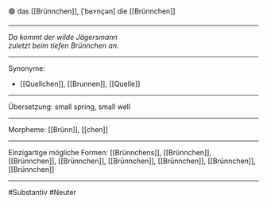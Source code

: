 🟢 das [[Brünnchen]], [ˈbʁʏnçən]
die [[Brünnchen]]

---

_Da kommt der wilde Jägersmann_  
_zuletzt beim tiefen Brünnchen an._

---

Synonyme:

- [[Quellchen]], [[Brunnen]], [[Quelle]]

---

Übersetzung: small spring, small well

---

Morpheme:
[[Brünn]], [[chen]]

---

Einzigartige mögliche Formen: [[Brünnchens]], [[Brünnchen]], [[Brünnchen]], [[Brünnchen]], [[Brünnchen]], [[Brünnchen]], [[Brünnchen]], [[Brünnchen]]

---

#Substantiv #Neuter
